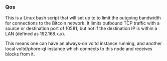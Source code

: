 ### Qos ###

This is a Linux bash script that will set up tc to limit the outgoing bandwidth for connections to the Bitcoin network. It limits outbound TCP traffic with a source or destination port of 10581, but not if the destination IP is within a LAN (defined as 192.168.x.x).

This means one can have an always-on voltd instance running, and another local voltd/phore-qt instance which connects to this node and receives blocks from it.
